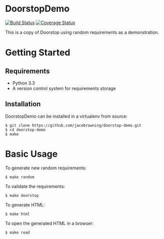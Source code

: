 DoorstopDemo
============

[![Build Status](https://travis-ci.org/jacebrowning/doorstop-demo.png?branch=master)](https://travis-ci.org/jacebrowning/doorstop-demo)
[![Coverage Status](https://coveralls.io/repos/jacebrowning/doorstop-demo/badge.png?branch=master)](https://coveralls.io/r/jacebrowning/doorstop-demo?branch=master)

This is a copy of Doorstop using random requirements as a demonstration.


Getting Started
===============

Requirements
------------

-   Python 3.3
-   A version control system for requirements storage


Installation
------------

DoorstopDemo can be installed in a virtualenv from source:

    $ git clone https://github.com/jacebrowning/doorstop-demo.git
    $ cd doorstop-demo
    $ make



Basic Usage
===========

To generate new random requirements:

    $ make random

To validate the requirements:

    $ make doorstop

To generate HTML:

    $ make html

To open the generated HTML in a browser:

    $ make read
